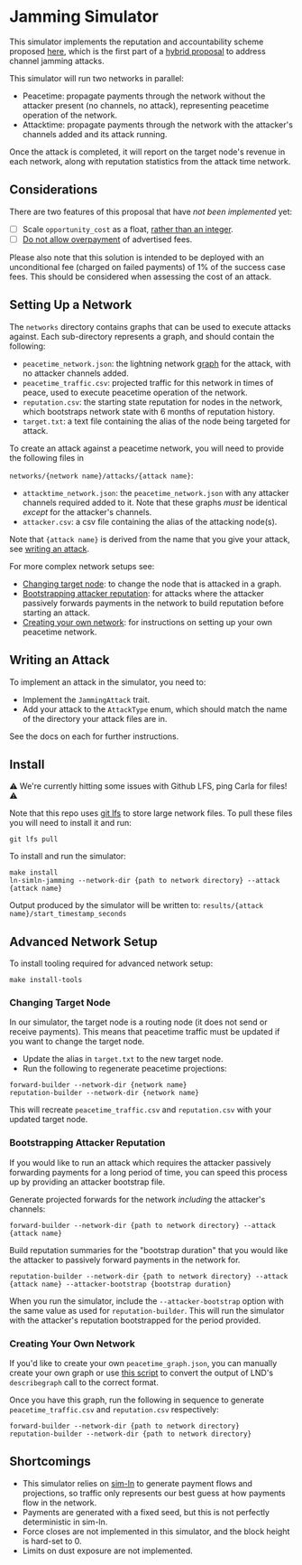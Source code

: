# Jamming Simulator

This simulator implements the reputation and accountability scheme
proposed [here](https://github.com/lightning/bolts/pull/1280), which
is the first part of a [hybrid proposal](https://gist.github.com/carlaKC/02251cd061260bbb149f361c65fc9f2f)
to address channel jamming attacks.

This simulator will run two networks in parallel:
* Peacetime: propagate payments through the network without the attacker
  present (no channels, no attack), representing peacetime operation of
  the network.
* Attacktime: propagate payments through the network with the attacker's
  channels added and its attack running.

Once the attack is completed, it will report on the target node's
revenue in each network, along with reputation statistics from the
attack time network.

## Considerations

There are two features of this proposal that have *not been 
implemented* yet:
- [ ] Scale `opportunity_cost` as a float, [rather than an integer](https://github.com/lightning/bolts/pull/1280#discussion_r2349880197).
- [ ] [Do not allow overpayment](https://github.com/lightning/bolts/pull/1280#discussion_r2369501671) of advertised fees.

Please also note that this solution is intended to be deployed with
an unconditional fee (charged on failed payments) of 1% of the success
case fees. This should be considered when assessing the cost of an
attack.

## Setting Up a Network

The `networks` directory contains graphs that can be used to execute
attacks against. Each sub-directory represents a graph, and should
contain the following:
* `peacetime_network.json`: the lightning network [graph](https://github.com/carlaKC/sim-ln?tab=readme-ov-file#advanced-usage---network-simulation)
  for the attack, with no attacker channels added.
* `peacetime_traffic.csv`: projected traffic for this network in times
  of peace, used to execute peacetime operation of the network.
* `reputation.csv`: the starting state reputation for nodes in the
  network, which bootstraps network state with 6 months of reputation
  history.
* `target.txt`: a text file containing the alias of the node being
  targeted for attack.

To create an attack against a peacetime network, you will need to
provide the following files in 

`networks/{network name}/attacks/{attack name}`: 
* `attacktime_network.json`: the `peacetime_network.json` with any
  attacker channels required added to it. Note that these graphs
  *must* be identical *except* for the attacker's channels.
* `attacker.csv`: a csv file containing the alias of the attacking 
  node(s).

Note that `{attack name}` is derived from the name that you give your
attack, see [writing an attack](#writing-an-attack).

For more complex network setups see:
- [Changing target node](#changing-target-node): to change the node
  that is attacked in a graph.
- [Bootstrapping attacker reputation](#bootstrapping-attacker-reputation):
  for attacks where the attacker passively forwards payments in the
  network to build reputation before starting an attack.
- [Creating your own network](#creating-your-own-network): for
  instructions on setting up your own peacetime network.

## Writing an Attack

To implement an attack in the simulator, you need to:
* Implement the `JammingAttack` trait.
* Add your attack to the `AttackType` enum, which should match the name
  of the directory your attack files are in.

See the docs on each for further instructions.

## Install

⚠️ We're currently hitting some issues with Github LFS, ping Carla for files!⚠️

Note that this repo uses [git lfs](https://git-lfs.com/) to store large
network files. To pull these files you will need to install it and run:
```
git lfs pull
```

To install and run the simulator:
```
make install
ln-simln-jamming --network-dir {path to network directory} --attack {attack name}
```

Output produced by the simulator will be written to:
`results/{attack name}/start_timestamp_seconds`

## Advanced Network Setup

To install tooling required for advanced network setup:
```
make install-tools
```

### Changing Target Node

In our simulator, the target node is a routing node (it does not send
or receive payments). This means that peacetime traffic must be updated
if you want to change the target node.

* Update the alias in `target.txt` to the new target node.
* Run the following to regenerate peacetime projections:

```
forward-builder --network-dir {network name}
reputation-builder --network-dir {network name}
```

This will recreate `peacetime_traffic.csv` and `reputation.csv` with
your updated target node.

### Bootstrapping Attacker Reputation

If you would like to run an attack which requires the attacker passively
forwarding payments for a long period of time, you can speed this process
up by providing an attacker bootstrap file.

Generate projected forwards for the network *including* the attacker's
channels:
```
forward-builder --network-dir {path to network directory} --attack {attack name} 
```

Build reputation summaries for the "bootstrap duration" that you would
like the attacker to passively forward payments in the network for.
```
reputation-builder --network-dir {path to network directory} --attack {attack name} --attacker-bootstrap {bootstrap duration}
```

When you run the simulator, include the `--attacker-bootstrap` option
with the same value as used for `reputation-builder`. This will run
the simulator with the attacker's reputation bootstrapped for the
period provided.

### Creating Your Own Network

If you'd like to create your own `peacetime_graph.json`, you can
manually create your own graph or use [this script](https://github.com/carlaKC/sim-ln/blob/script-lnd-to-simln/tools/lnd_to_simln.py)
to convert the output of LND's `describegraph` call to the correct
format.

Once you have this graph, run the following in sequence to generate
`peacetime_traffic.csv` and `reputation.csv` respectively:
```
forward-builder --network-dir {path to network directory}
reputation-builder --network-dir {path to network directory}
```

## Shortcomings

- This simulator relies on [sim-ln](https://github.com/bitcoin-dev-project/sim-ln)
  to generate payment flows and projections, so traffic only represents
  our best guess at how payments flow in the network.
- Payments are generated with a fixed seed, but this is not perfectly
  deterministic in sim-ln.
- Force closes are not implemented in this simulator, and the block
  height is hard-set to 0.
- Limits on dust exposure are not implemented.
